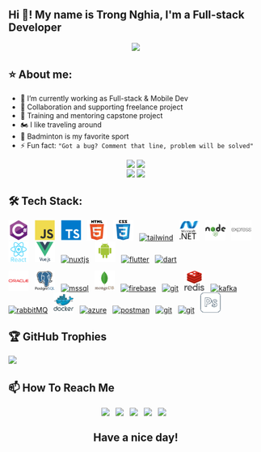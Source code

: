 <h2 align="left">Hi 👋! My name is Trong Nghia, I'm a Full-stack Developer</h2>

<div align="center">
  <img src="https://firebasestorage.googleapis.com/v0/b/nghia-personal-profile.appspot.com/o/images-for-readme-profile%2F3.gif?alt=media&token=31ff509f-1cf2-4ec3-9a10-00962838c9cc" />
</div>

## ⭐ About me:
* 🔭 I’m currently working as Full-stack & Mobile Dev
* 🤝 Collaboration and supporting freelance project
* 🌱 Training and mentoring capstone project
* 🏍️ I like traveling around
* 🏸 Badminton is my favorite sport
* ⚡ Fun fact: `"Got a bug? Comment that line, problem will be solved"`

<div align="center">
  <img src="https://github-readme-stats.vercel.app/api/top-langs/?username=ptnghia3502&theme=dark&hide_border=false&include_all_commits=true&count_private=false&layout=compact" height="200" />
  <img src="https://firebasestorage.googleapis.com/v0/b/nghia-personal-profile.appspot.com/o/images-for-readme-profile%2F2.gif?alt=media&token=b2fefedf-cf4e-49da-bebb-196ce9b480bd" height="250" />
  <div></div>
  <img src="https://github-readme-streak-stats.herokuapp.com/?user=ptnghia3502&theme=dark&hide_border=false&include_all_commits=true&count_private=false" height="150" />
  <img src="https://github-readme-stats.vercel.app/api?username=ptnghia3502&theme=dark&hide_border=false&include_all_commits=true&count_private=false" height="150" />
</div>

## 🛠 Tech Stack:
<!-- LANGUAGES & FRAMEWORK & MOBILE -->
<a href="https://www.w3schools.com/cs" target="_blank"><img src="https://raw.githubusercontent.com/devicons/devicon/master/icons/csharp/csharp-original.svg" alt="csharp" width="40" height="40" /></a> &nbsp;
<a href="https://www.w3schools.com/js" target="_blank"><img src="https://raw.githubusercontent.com/devicons/devicon/master/icons/javascript/javascript-original.svg" alt="javascript" width="40" height="40" /></a> &nbsp;
<a href="https://www.typescriptlang.org" target="_blank"><img src="https://raw.githubusercontent.com/devicons/devicon/master/icons/typescript/typescript-original.svg" alt="typescript" width="40" height="40" /></a> &nbsp;
<a href="https://www.w3schools.com/Html" target="_blank"><img src="https://raw.githubusercontent.com/devicons/devicon/master/icons/html5/html5-original-wordmark.svg" alt="html5" width="40" height="40" /></a> &nbsp;
<a href="https://www.w3schools.com/css" target="_blank"><img src="https://raw.githubusercontent.com/devicons/devicon/master/icons/css3/css3-original-wordmark.svg" alt="css3" width="40" height="40" /></a> &nbsp;
<a href="https://tailwindcss.com/" target="_blank"><img src="https://www.vectorlogo.zone/logos/tailwindcss/tailwindcss-icon.svg" alt="tailwind" width="40" height="40" /></a> &nbsp;
<a href="https://dotnet.microsoft.com/en-us/download" target="_blank"><img src="https://raw.githubusercontent.com/devicons/devicon/master/icons/dot-net/dot-net-original-wordmark.svg" alt="dotnet" width="40" height="40" /></a> &nbsp;
<a href="https://nodejs.org/en" target="_blank"><img src="https://raw.githubusercontent.com/devicons/devicon/master/icons/nodejs/nodejs-original-wordmark.svg" alt="nodejs" width="40" height="40" /></a> &nbsp;
<a href="https://expressjs.com/en/api.html" target="_blank"><img src="https://raw.githubusercontent.com/devicons/devicon/master/icons/express/express-original-wordmark.svg" alt="express" width="40" height="40" /></a> &nbsp;
<a href="https://react.dev" target="_blank"><img src="https://raw.githubusercontent.com/devicons/devicon/master/icons/react/react-original-wordmark.svg" alt="react" width="40" height="40" /></a> &nbsp;
<a href="https://vuejs.org" target="_blank"><img src="https://raw.githubusercontent.com/devicons/devicon/master/icons/vuejs/vuejs-original-wordmark.svg" alt="vuejs" width="40" height="40" /></a> &nbsp;
<a href="https://nuxt.com" target="_blank"><img src="https://www.vectorlogo.zone/logos/nuxtjs/nuxtjs-icon.svg" alt="nuxtjs" width="40" height="40" /></a> &nbsp;
<a href="https://developer.android.com/studio" target="_blank"><img src="https://raw.githubusercontent.com/devicons/devicon/master/icons/android/android-original-wordmark.svg" alt="android" width="40" height="40" /></a> &nbsp;
<a href="https://flutter.dev" target="_blank"><img src="https://www.vectorlogo.zone/logos/flutterio/flutterio-icon.svg" alt="flutter" width="40" height="40" /></a> &nbsp;
<a href="https://dart.dev" target="_blank"><img src="https://www.vectorlogo.zone/logos/dartlang/dartlang-icon.svg" alt="dart" width="40" height="40" /></a> &nbsp;

<!-- DATABASE & CLOUND & CACHE -->
<a href="https://www.oracle.com" target="_blank"><img src="https://raw.githubusercontent.com/devicons/devicon/master/icons/oracle/oracle-original.svg" alt="oracle" width="40" height="40" /></a> &nbsp;
<a href="https://www.postgresql.org" target="_blank"><img src="https://raw.githubusercontent.com/devicons/devicon/master/icons/postgresql/postgresql-original-wordmark.svg" alt="postgresql" width="40" height="40" /></a> &nbsp;
<a href="https://www.microsoft.com/en-us/sql-server/sql-server-downloads" target="_blank"><img src="https://www.svgrepo.com/show/303229/microsoft-sql-server-logo.svg" alt="mssql" width="40" height="40" /></a> &nbsp;
<a href="https://www.mongodb.com" target="_blank"><img src="https://raw.githubusercontent.com/devicons/devicon/master/icons/mongodb/mongodb-original-wordmark.svg" alt="mongodb" width="40" height="40" /></a> &nbsp;
<a href="https://firebase.google.com" target="_blank"><img src="https://www.vectorlogo.zone/logos/firebase/firebase-icon.svg" alt="firebase" width="40" height="40" /></a> &nbsp;
<a href="https://vercel.com" target="_blank"><img src="https://www.vectorlogo.zone/logos/vercel/vercel-ar21.svg" alt="git" width="40" height="40" /></a> &nbsp;
<a href="https://redis.io" target="_blank"><img src="https://raw.githubusercontent.com/devicons/devicon/master/icons/redis/redis-original-wordmark.svg" alt="redis" width="40" height="40" /></a> &nbsp;
<a href="https://kafka.apache.org" target="_blank"><img src="https://www.vectorlogo.zone/logos/apache_kafka/apache_kafka-icon.svg" alt="kafka" width="40" height="40" /></a> &nbsp;
<a href="https://www.rabbitmq.com" target="_blank"><img src="https://www.vectorlogo.zone/logos/rabbitmq/rabbitmq-icon.svg" alt="rabbitMQ" width="40" height="40" /></a> &nbsp;
<a href="https://www.docker.com" target="_blank"><img src="https://raw.githubusercontent.com/devicons/devicon/master/icons/docker/docker-original-wordmark.svg" alt="docker" width="40" height="40" /></a> &nbsp;
<a href="https://azure.microsoft.com" target="_blank"><img src="https://www.vectorlogo.zone/logos/microsoft_azure/microsoft_azure-icon.svg" alt="azure" width="40" height="40" /></a> &nbsp;
<a href="https://www.postman.com" target="_blank"><img src="https://www.vectorlogo.zone/logos/getpostman/getpostman-icon.svg" alt="postman" width="40" height="40" /></a> &nbsp;
<a href="https://git-scm.com" target="_blank"><img src="https://www.vectorlogo.zone/logos/git-scm/git-scm-icon.svg" alt="git" width="40" height="40" /></a> &nbsp;
<a href="https://about.gitlab.com" target="_blank"><img src="https://www.vectorlogo.zone/logos/gitlab/gitlab-icon.svg" alt="git" width="40" height="40" /></a> &nbsp;
<a href="https://www.adobe.com/products/photoshop.html" target="_blank"><img src="https://raw.githubusercontent.com/devicons/devicon/master/icons/photoshop/photoshop-line.svg" alt="photoshop" width="40" height="40" /></a> &nbsp;

## 🏆 GitHub Trophies
![](https://github-profile-trophy.vercel.app/?username=ptnghia3502&theme=radical&no-frame=false&no-bg=true&margin-w=4)

## 📫 How To Reach Me
<div align="center">
  <a href="mailto:ptnghia3052@gmail.com" target="_blank"><img align="center" width="40px" src="https://img.icons8.com/color/344/gmail--v1.png" /></a> &nbsp; 
  <a href="https://www.facebook.com/nghia.pham0305" target="_blank"><img align="center" width="40px" src="https://img.icons8.com/fluency/344/facebook-new.png" /></a> &nbsp; 
  <a href="https://www.instagram.com/_nghia.phawm" target="_blank"><img align="center" width="40px" src="https://img.icons8.com/fluency/344/instagram-new.png" /></a> &nbsp;
  <a href="https://github.com/ptnghia3502" target="_blank"><img align="center" width="40px" src="https://img.icons8.com/fluency/344/github.png" /></a> &nbsp;
  <a href="https://www.linkedin.com/in/ptnghia-zen" target="_blank"><img align="center" width="40px" src="https://img.icons8.com/fluency/344/linkedin.png" /></a> &nbsp; 
</div>

<h2 align="center">Have a nice day!</h2>


